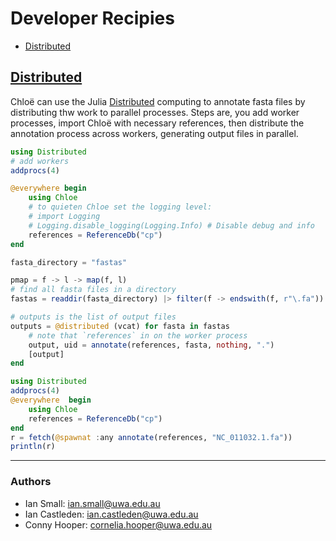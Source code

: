 # Developer Recipies
- [Distributed](#distributed)


## [Distributed](https://docs.julialang.org/en/v1/stdlib/Distributed/index.html)

Chloë can use the Julia [Distributed](https://docs.julialang.org/en/v1/stdlib/Distributed/index.html) computing to annotate fasta files by distributing thw work to parallel processes. Steps are, you add worker processes, import Chloë with necessary references, then distribute the annotation process across workers, generating output files in parallel.

```julia
using Distributed
# add workers
addprocs(4)

@everywhere begin
    using Chloe
    # to quieten Chloe set the logging level:
    # import Logging
    # Logging.disable_logging(Logging.Info) # Disable debug and info
    references = ReferenceDb("cp")
end

fasta_directory = "fastas"

pmap = f -> l -> map(f, l)
# find all fasta files in a directory
fastas = readdir(fasta_directory) |> filter(f -> endswith(f, r"\.fa")) |> pmap(f -> joinpath(fasta_directory, f))

# outputs is the list of output files
outputs = @distributed (vcat) for fasta in fastas
    # note that `references` in on the worker process
    output, uid = annotate(references, fasta, nothing, ".")
    [output]
end
```

```julia
using Distributed
addprocs(4)
@everywhere  begin
    using Chloe
    references = ReferenceDb("cp")
end
r = fetch(@spawnat :any annotate(references, "NC_011032.1.fa"))
println(r)
```
--- 
### Authors

* Ian Small: ian.small@uwa.edu.au
* Ian Castleden: ian.castleden@uwa.edu.au
* Conny Hooper: cornelia.hooper@uwa.edu.au
